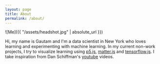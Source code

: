 ```yaml
---
layout: page
title: About
permalink: /about/
---
```


![Me]({{ "/assets/headshot.jpg" | absolute_url }})

Hi, my name is Gautam and I'm a data scientist in New York who loves learning and experimenting with machine learning. In my current non-work projects, I try to visualize learning using [p5.js](https://p5js.org/), [matter.js](http://brm.io/matter-js/) and [tensorflow.js](https://js.tensorflow.org/). I take inspiration from Dan Schiffman's [youtube](https://www.youtube.com/user/shiffman) videos.
